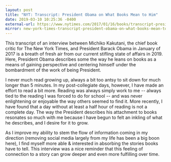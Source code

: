 ```yaml
---
layout: post
title: "NYT: Transcript: President Obama on What Books Mean to Him"
date: 2019-03-10 10:25:36 -0400
external-url: https://www.nytimes.com/2017/01/16/books/transcript-president-obama-on-what-books-mean-to-him.html
mirror: new-york-times-transcript-president-obama-on-what-books-mean-to-him.txt
---
```


This transcript of an interview between Michiko Kakutani, the chief book
critic for The New York Times, and President Barack Obama in January of
2017 is a breath of fresh air from our current stifling state of affairs in 2019.
Here, President Obama describes some the way he leans on books as a
means of gaining perspective and centering himself under the bombardment of
the work of being President.

I never much read growing up, always a bit too antsy to sit down for much
longer than 5 minutes. In my post-collegiate days, however, I have made an
effort to read a bit more. Reading was always simply work to me -- always
tied to the reading I was forced to do for school -- and was never
enlightening or enjoyable the way others seemed to find it. More recently,
I have found that a day without at least a half hour of reading is not a
complete day. The way the President describes his attachment to books
resonates so much with me because I have begun to felt an inkling of what
he describes, and I desire for it to grow.

As I improve my ability to stem the flow of information coming in my
direction (removing social media largely from my life has been a big boon
here), I find myself more able & interested in absorbing the stories books
have to tell. This interview was a nice reminder that this feeling of
connection to a story can grow deeper and even more fulfilling over time.
